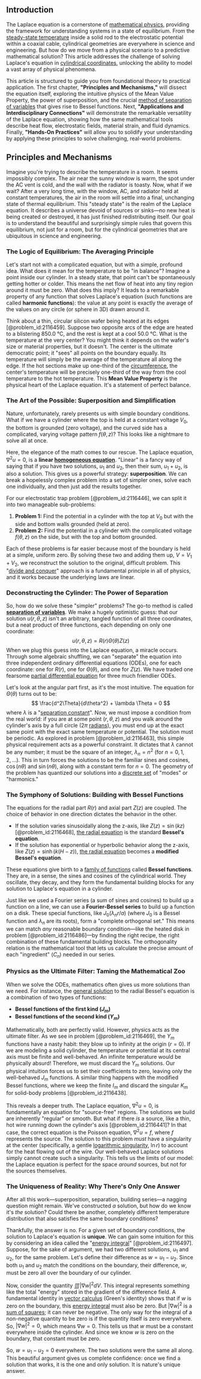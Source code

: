 ## Introduction
The Laplace equation is a cornerstone of [mathematical physics](@article_id:264909), providing the framework for understanding systems in a state of equilibrium. From the [steady-state temperature](@article_id:136281) inside a solid rod to the electrostatic potential within a coaxial cable, cylindrical geometries are everywhere in science and engineering. But how do we move from a physical scenario to a predictive mathematical solution? This article addresses the challenge of solving Laplace's equation in [cylindrical coordinates](@article_id:271151), unlocking the ability to model a vast array of physical phenomena.

This article is structured to guide you from foundational theory to practical application. The first chapter, **"Principles and Mechanisms,"** will dissect the equation itself, exploring the intuitive physics of the Mean Value Property, the power of superposition, and the crucial [method of separation of variables](@article_id:196826) that gives rise to Bessel functions. Next, **"Applications and Interdisciplinary Connections"** will demonstrate the remarkable versatility of the Laplace equation, showing how the same mathematical tools describe heat flow, electrostatic fields, material strain, and fluid dynamics. Finally, **"Hands-On Practices"** will allow you to solidify your understanding by applying these principles to solve challenging, real-world problems.

## Principles and Mechanisms

Imagine you're trying to describe the temperature in a room. It seems impossibly complex. The air near the sunny window is warm, the spot under the AC vent is cold, and the wall with the radiator is toasty. Now, what if we wait? After a very long time, with the window, AC, and radiator held at constant temperatures, the air in the room will settle into a final, unchanging state of thermal equilibrium. This "steady state" is the realm of the Laplace equation. It describes a universe devoid of sources or sinks—no new heat is being created or destroyed, it has just finished redistributing itself. Our goal is to understand the beautiful and surprisingly simple rules that govern this equilibrium, not just for a room, but for the cylindrical geometries that are ubiquitous in science and engineering.

### The Logic of Equilibrium: The Averaging Principle

Let's start not with a complicated equation, but with a simple, profound idea. What does it mean for the temperature to be "in balance"? Imagine a point inside our cylinder. In a steady state, that point can't be spontaneously getting hotter or colder. This means the net flow of heat into any tiny region around it must be zero. What does this imply? It leads to a remarkable property of any function that solves Laplace's equation (such functions are called **harmonic functions**): the value at any point is exactly the average of the values on any circle (or sphere in 3D) drawn around it.

Think about a thin, circular silicon wafer being heated at its edges [@problem_id:2116459]. Suppose two opposite arcs of the edge are heated to a blistering $850.0$ °C, and the rest is kept at a cool $50.0$ °C. What is the temperature at the very center? You might think it depends on the wafer's size or material properties, but it doesn't. The center is the ultimate democratic point; it "sees" all points on the boundary equally. Its temperature will simply be the average of the temperature all along the edge. If the hot sections make up one-third of the [circumference](@article_id:263108), the center's temperature will be precisely one-third of the way from the cool temperature to the hot temperature. This **Mean Value Property** is the physical heart of the Laplace equation. It's a statement of perfect balance.

### The Art of the Possible: Superposition and Simplification

Nature, unfortunately, rarely presents us with simple boundary conditions. What if we have a cylinder where the top is held at a constant voltage $V_0$, the bottom is grounded (zero voltage), and the curved side has a complicated, varying voltage pattern $f(\theta, z)$? This looks like a nightmare to solve all at once.

Here, the elegance of the math comes to our rescue. The Laplace equation, $\nabla^2 u = 0$, is a **linear [homogeneous equation](@article_id:170941)**. "Linear" is a fancy way of saying that if you have two solutions, $u_1$ and $u_2$, then their sum, $u_1 + u_2$, is also a solution. This gives us a powerful strategy: **superposition**. We can break a hopelessly complex problem into a set of simpler ones, solve each one individually, and then just add the results together.

For our electrostatic trap problem [@problem_id:2116446], we can split it into two manageable sub-problems:
1.  **Problem 1:** Find the potential in a cylinder with the top at $V_0$ but with the side and bottom walls grounded (held at zero).
2.  **Problem 2:** Find the potential in a cylinder with the complicated voltage $f(\theta, z)$ on the side, but with the top and bottom grounded.

Each of these problems is far easier because most of the boundary is held at a simple, uniform zero. By solving these two and adding them up, $V = V_1 + V_2$, we reconstruct the solution to the original, difficult problem. This "[divide and conquer](@article_id:139060)" approach is a fundamental principle in all of physics, and it works because the underlying laws are linear.

### Deconstructing the Cylinder: The Power of Separation

So, how do we solve these "simpler" problems? The go-to method is called **[separation of variables](@article_id:148222)**. We make a hugely optimistic guess: that our solution $u(r, \theta, z)$ isn't an arbitrary, tangled function of all three coordinates, but a neat product of three functions, each depending on only one coordinate:
$$ u(r, \theta, z) = R(r) \Theta(\theta) Z(z) $$
When we plug this guess into the Laplace equation, a miracle occurs. Through some algebraic shuffling, we can "separate" the equation into three independent ordinary differential equations (ODEs), one for each coordinate: one for $R(r)$, one for $\Theta(\theta)$, and one for $Z(z)$. We have traded one fearsome [partial differential equation](@article_id:140838) for three much friendlier ODEs.

Let's look at the angular part first, as it's the most intuitive. The equation for $\Theta(\theta)$ turns out to be:
$$ \frac{d^2\Theta}{d\theta^2} + \lambda \Theta = 0 $$
where $\lambda$ is a "[separation constant](@article_id:174776)". Now, we must impose a condition from the real world: if you are at some point $(r, \theta, z)$ and you walk around the cylinder's axis by a full circle ($2\pi$ [radians](@article_id:171199)), you must end up at the exact same point with the exact same temperature or potential. The solution must be periodic. As explored in problem [@problem_id:2116463], this simple physical requirement acts as a powerful constraint. It dictates that $\lambda$ cannot be any number; it must be the square of an integer, $\lambda_n = n^2$ (for $n=0, 1, 2, ...$). This in turn forces the solutions to be the familiar sines and cosines, $\cos(n\theta)$ and $\sin(n\theta)$, along with a constant term for $n=0$. The geometry of the problem has quantized our solutions into a [discrete set](@article_id:145529) of "modes" or "harmonics."

### The Symphony of Solutions: Building with Bessel Functions

The equations for the radial part $R(r)$ and axial part $Z(z)$ are coupled. The choice of behavior in one direction dictates the behavior in the other.
-   If the solution varies sinusoidally along the z-axis, like $Z(z) = \sin(kz)$ [@problem_id:2116468], [the radial equation](@article_id:191193) is the standard **Bessel's equation**.
-   If the solution has exponential or hyperbolic behavior along the z-axis, like $Z(z) = \sinh(k(H-z))$, [the radial equation](@article_id:191193) becomes a **modified Bessel's equation**.

These equations give birth to a [family of functions](@article_id:136955) called **Bessel functions**. They are, in a sense, the sines and cosines of the cylindrical world. They oscillate, they decay, and they form the fundamental building blocks for any solution to Laplace's equation in a cylinder.

Just like we used a Fourier series (a sum of sines and cosines) to build up a function on a line, we can use a **Fourier-Bessel series** to build up a function on a disk. These special functions, like $J_0(\lambda_n r/a)$ (where $J_0$ is a Bessel function and $\lambda_n$ are its roots), form a "complete orthogonal set." This means we can match *any* reasonable boundary condition—like the heated disk in problem [@problem_id:2116486]—by finding the right recipe, the right combination of these fundamental building blocks. The orthogonality relation is the mathematical tool that lets us calculate the precise amount of each "ingredient" ($C_n$) needed in our series.

### Physics as the Ultimate Filter: Taming the Mathematical Zoo

When we solve the ODEs, mathematics often gives us more solutions than we need. For instance, the [general solution](@article_id:274512) to the radial Bessel's equation is a combination of two types of functions:
-   **Bessel functions of the first kind ($J_m$)**
-   **Bessel functions of the second kind ($Y_m$)**

Mathematically, both are perfectly valid. However, physics acts as the ultimate filter. As we see in problem [@problem_id:2116469], the $Y_m$ functions have a nasty habit: they blow up to infinity at the origin ($r=0$). If we are modeling a solid cylinder, the temperature or potential at its central axis must be finite and well-behaved. An infinite temperature would be physically absurd! Therefore, we must discard the $Y_m$ solutions. Our physical intuition forces us to set their coefficients to zero, leaving only the well-behaved $J_m$ functions. A similar thing happens with the modified Bessel functions, where we keep the finite $I_m$ and discard the singular $K_m$ for solid-body problems [@problem_id:2116438].

This reveals a deeper truth. The Laplace equation, $\nabla^2 u = 0$, is fundamentally an equation for "source-free" regions. The solutions we build are inherently "regular" or smooth. But what if there *is* a source, like a thin, hot wire running down the cylinder's axis [@problem_id:2116441]? In that case, the correct equation is the Poisson equation, $\nabla^2 u = f$, where $f$ represents the source. The solution to this problem *must* have a singularity at the center (specifically, a gentle [logarithmic singularity](@article_id:189943), $\ln r$) to account for the heat flowing out of the wire. Our well-behaved Laplace solutions simply cannot create such a singularity. This tells us the limits of our model: the Laplace equation is perfect for the space *around* sources, but not for the sources themselves.

### The Uniqueness of Reality: Why There's Only One Answer

After all this work—superposition, separation, building series—a nagging question might remain. We've constructed *a* solution, but how do we know it's *the* solution? Could there be another, completely different temperature distribution that also satisfies the same boundary conditions?

Thankfully, the answer is no. For a given set of boundary conditions, the solution to Laplace's equation is **unique**. We can gain some intuition for this by considering an idea called the "[energy integral](@article_id:165734)" [@problem_id:2116497]. Suppose, for the sake of argument, we had two different solutions, $u_1$ and $u_2$, for the same problem. Let's define their difference as $w = u_1 - u_2$. Since both $u_1$ and $u_2$ match the conditions on the boundary, their difference, $w$, must be zero all over the boundary of our cylinder.

Now, consider the quantity $\iiint |\nabla w|^2 dV$. This integral represents something like the total "energy" stored in the gradient of the difference field. A fundamental identity in [vector calculus](@article_id:146394) (Green's identity) shows that if $w$ is zero on the boundary, this [energy integral](@article_id:165734) must also be zero. But $|\nabla w|^2$ is a [sum of squares](@article_id:160555); it can never be negative. The only way for the integral of a non-negative quantity to be zero is if the quantity itself is zero everywhere. So, $|\nabla w|^2 = 0$, which means $\nabla w = 0$. This tells us that $w$ must be a constant everywhere inside the cylinder. And since we know $w$ is zero on the boundary, that constant must be zero.

So, $w = u_1 - u_2 = 0$ everywhere. The two solutions were the same all along. This beautiful argument gives us complete confidence: once we find a solution that works, it is the one and only solution. It is nature's unique answer.